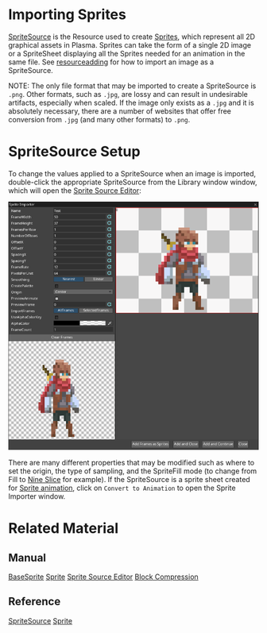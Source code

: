 # Importing Sprites
[SpriteSource](https://github.com/PlasmaEngine/PlasmaDocs/tree/master/docs/C%2B%2B/code_reference/class_reference/spritesource.markdown) is the Resource used to create [Sprites](https://plasmaengine.github.io/PlasmaDocs/Manual/graphics/sprites/sprite.markdown), which represent all 2D graphical assets in Plasma.  Sprites can take the form of a single 2D image or a SpriteSheet displaying all the Sprites needed for an animation in the same file. See [resourceadding](https://plasmaengine.github.io/PlasmaDocs/Manual/editor/editorcommands/resourceadding.markdown) for how to import an image as a SpriteSource.

NOTE: The only file format that may be imported to create a SpriteSource is `.png`. Other formats, such as `.jpg`, are lossy and can result in undesirable artifacts, especially when scaled. If the image only exists as a `.jpg` and it is absolutely necessary, there are a number of websites that offer free conversion from `.jpg` (and many other formats) to `.png`.

# SpriteSource Setup
To change the values applied to a SpriteSource when an image is imported, double-click the appropriate SpriteSource from the Library window window, which will open the [Sprite Source Editor](https://plasmaengine.github.io/PlasmaDocs/Manual/graphics/sprites/spritesourceeditor.markdown):

![SpriteSourceEditor](https://raw.githubusercontent.com/PlasmaEngine/PlasmaDocs/master/media/SpriteImportFull.PNG) 

There are many different properties that may be modified such as where to set the origin, the type of sampling, and the SpriteFill mode (to change from Fill to [Nine Slice](https://plasmaengine.github.io/PlasmaDocs/Manual/graphics/sprites/area.markdown) for example). If the SpriteSource is a sprite sheet created for [ Sprite animation](https://plasmaengine.github.io/PlasmaDocs/Manual/graphics/sprites/spritesourceeditor.markdown#creating-sprite-animatio), click on `Convert to Animation` to open the Sprite Importer window.

# Related Material

## Manual
 [BaseSprite](https://plasmaengine.github.io/PlasmaDocs/Manual/graphics/sprites/basesprite.markdown)
 [Sprite](https://plasmaengine.github.io/PlasmaDocs/Manual/graphics/sprites/sprite.markdown)
 [Sprite Source Editor](https://plasmaengine.github.io/PlasmaDocs/Manual/graphics/sprites/spritesourceeditor.markdown)
 [Block Compression](https://plasmaengine.github.io/PlasmaDocs/Manual/graphics/adding_assets/block_compression.markdown)

## Reference
 [SpriteSource](https://plasmaengine.github.io/PlasmaDocs/Manual//code_reference/class_reference/spritesource.markdown) 
 [Sprite](https://plasmaengine.github.io/PlasmaDocs/Manual//code_reference/class_reference/sprite.markdown)  

 